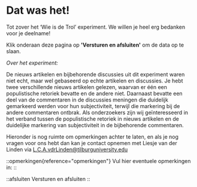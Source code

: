 # Dat was het! 

Tot zover het ‘Wie is de Trol’ experiment. We willen je heel erg bedanken voor je deelname! 

Klik onderaan deze pagina op **'Versturen en afsluiten'** om de data op te slaan.

*Over het experiment:*

De nieuws artikelen en bijbehorende discussies uit dit experiment waren niet echt, maar wel gebaseerd op echte artikelen en discussies. Je hebt twee verschillende nieuws artikelen gelezen, waarvan er één een populistische retoriek bevatte en de andere niet. Daarnaast bevatte een deel van de commentaren in de discussies meningen die duidelijk gemarkeerd werden voor hun subjectiviteit, terwijl die markering bij de andere commentaren ontbrak. Als onderzoekers zijn wij geïnteresseerd in het verband tussen de populistische retoriek in nieuws artikelen en de duidelijke markering van subjectiviteit in de bijbehorende commentaren.


Hieronder is nog ruimte om opmerkingen achter te laten, en als je nog vragen voor ons hebt dan kan je contact opnemen met Liesje van der Linden via L.C.A.vdrLinden@tilburguniversity.edu


::opmerkingen{reference="opmerkingen"}
Vul hier eventuele opmerkingen in:
::

::afsluiten
Versturen en afsluiten
::
